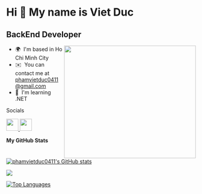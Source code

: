 Hi 👋 My name is Viet Duc
=========================

BackEnd Developer
-----------------
<img src="https://media.giphy.com/media/VbnUQpnihPSIgIXuZv/giphy.gif" width="350" height="300" align="right"/>

* 🌍  I'm based in Ho Chi Minh City
* ✉️  You can contact me at [phamvietduc0411@gmail.com](mailto:phamvietduc0411@gmail.com)
* 🧠  I'm learning .NET

Socials

<p align="left"> <a href="https://www.github.com/phamvietduc0411" target="_blank" rel="noreferrer"> <picture> <source media="(prefers-color-scheme: dark)" srcset="https://raw.githubusercontent.com/danielcranney/readme-generator/main/public/icons/socials/github-dark.svg" /> <source media="(prefers-color-scheme: light)" srcset="https://raw.githubusercontent.com/danielcranney/readme-generator/main/public/icons/socials/github.svg" /> <img src="https://raw.githubusercontent.com/danielcranney/readme-generator/main/public/icons/socials/github.svg" width="32" height="32" /> </picture> </a> <a href="https://www.linkedin.com/in/vietducpham" target="_blank" rel="noreferrer"> <picture> <source media="(prefers-color-scheme: dark)" srcset="https://raw.githubusercontent.com/danielcranney/readme-generator/main/public/icons/socials/linkedin-dark.svg" /> <source media="(prefers-color-scheme: light)" srcset="https://raw.githubusercontent.com/danielcranney/readme-generator/main/public/icons/socials/linkedin.svg" /> <img src="https://raw.githubusercontent.com/danielcranney/readme-generator/main/public/icons/socials/linkedin.svg" width="32" height="32" /> </picture> </a></p>

<b>My GitHub Stats</b>

<a href="http://www.github.com/phamvietduc0411"><img src="https://github-readme-stats.vercel.app/api?username=phamvietduc0411&show_icons=true&hide=&count_private=true&title_color=ffffff&text_color=ffffff&icon_color=0891b2&bg_color=1c1917&hide_border=true&show_icons=true" alt="phamvietduc0411's GitHub stats" /></a>

<a href="http://www.github.com/phamvietduc0411"><img src="https://github-readme-streak-stats.herokuapp.com/?user=phamvietduc0411&stroke=ffffff&background=1c1917&ring=ffffff&fire=ffffff&currStreakNum=ffffff&currStreakLabel=ffffff&sideNums=ffffff&sideLabels=ffffff&dates=ffffff&hide_border=true" /></a>



<a href="https://github.com/phamvietduc0411" align="left"><img src="https://github-readme-stats.vercel.app/api/top-langs/?username=phamvietduc0411&langs_count=10&title_color=ffffff&text_color=ffffff&icon_color=0891b2&bg_color=1c1917&hide_border=true&locale=en&custom_title=Top%20%Languages" alt="Top Languages" /></a>
